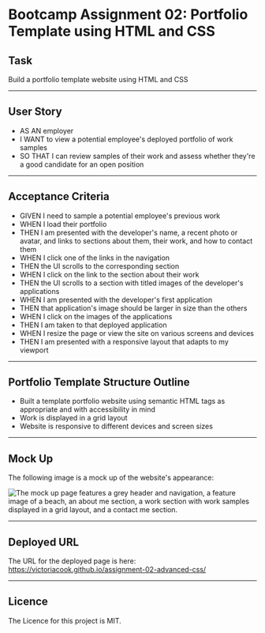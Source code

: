 # Bootcamp Assignment 02: Portfolio Template using HTML and CSS

## Task

Build a portfolio template website using HTML and CSS

---

## User Story

* AS AN employer
* I WANT to view a potential employee's deployed portfolio of work samples
* SO THAT I can review samples of their work and assess whether they're a good candidate for an open position


---

## Acceptance Criteria

* GIVEN I need to sample a potential employee's previous work
* WHEN I load their portfolio
* THEN I am presented with the developer's name, a recent photo or avatar, and links to sections about them, their work, and how to contact them
* WHEN I click one of the links in the navigation
* THEN the UI scrolls to the corresponding section
* WHEN I click on the link to the section about their work
* THEN the UI scrolls to a section with titled images of the developer's applications
* WHEN I am presented with the developer's first application
* THEN that application's image should be larger in size than the others
* WHEN I click on the images of the applications
* THEN I am taken to that deployed application
* WHEN I resize the page or view the site on various screens and devices
* THEN I am presented with a responsive layout that adapts to my viewport


---

## Portfolio Template Structure Outline

* Built a template portfolio website using semantic HTML tags as appropriate and with accessibility in mind
* Work is displayed in a grid layout
* Website is responsive to different devices and screen sizes

---

## Mock Up

The following image is a mock up of the website's appearance:

![The mock up page features a grey header and navigation, a feature image of a beach, an about me section, a work section with work samples displayed in a grid layout, and a contact me section.](assets/images/mockup.png)

---

## Deployed URL

The URL for the deployed page is here: https://victoriacook.github.io/assignment-02-advanced-css/

---

## Licence

The Licence for this project is MIT.
